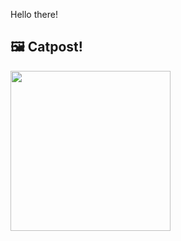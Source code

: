 Hello there!



## 🖼️ Catpost!

<sub>
    <img src="https://cdn2.thecatapi.com/images/470.gif" height="256">
</sub>

